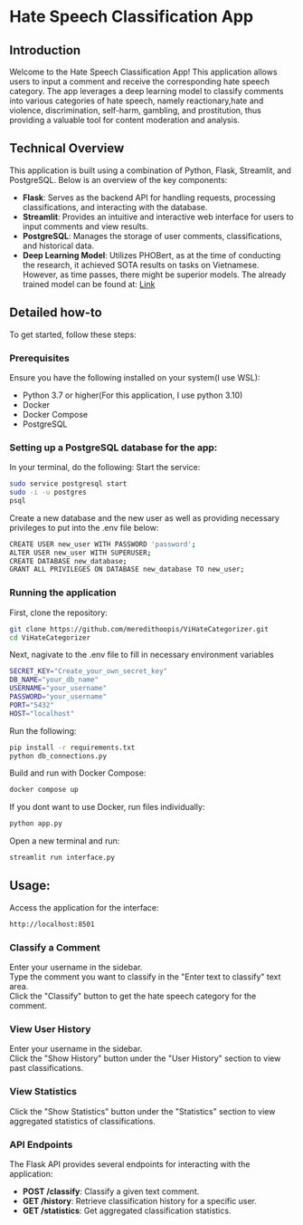 # Hate Speech Classification App

## Introduction

Welcome to the Hate Speech Classification App! This application allows users to input a comment and receive the corresponding hate speech category. The app leverages a deep learning model to classify comments into various categories of hate speech, namely reactionary,hate and violence, discrimination, self-harm, gambling, and prostitution, thus providing a valuable tool for content moderation and analysis.

## Technical Overview

This application is built using a combination of Python, Flask, Streamlit, and PostgreSQL. Below is an overview of the key components:

- **Flask**: Serves as the backend API for handling requests, processing classifications, and interacting with the database.
- **Streamlit**: Provides an intuitive and interactive web interface for users to input comments and view results.
- **PostgreSQL**: Manages the storage of user comments, classifications, and historical data.
- **Deep Learning Model**: Utilizes PHOBert, as at the time of conducting the research, it achieved SOTA results on tasks on Vietnamese. However, as time passes, there might be superior models.
The already trained model can be found at: [Link](https://drive.google.com/drive/folders/15iEfry_iSTiZk6UpWiVwoyv7kjpEtb6w)

## Detailed how-to

To get started, follow these steps: 

### Prerequisites

Ensure you have the following installed on your system(I use WSL):
- Python 3.7 or higher(For this application, I use python 3.10)
- Docker
- Docker Compose
- PostgreSQL

### Setting up a PostgreSQL database for the app: 
In your terminal, do the following: 
Start the service: 
```sh
sudo service postgresql start
sudo -i -u postgres
psql
```

Create a new database and the new user as well as providing necessary privileges to put into the .env file below: 
```sh
CREATE USER new_user WITH PASSWORD 'password';
ALTER USER new_user WITH SUPERUSER;
CREATE DATABASE new_database;
GRANT ALL PRIVILEGES ON DATABASE new_database TO new_user;
```

### Running the application 
First, clone the repository: 

```sh
git clone https://github.com/meredithoopis/ViHateCategorizer.git 
cd ViHateCategorizer
```
Next, nagivate to the .env file to fill in necessary environment variables
```sh
SECRET_KEY="Create_your_own_secret_key"
DB_NAME="your_db_name"
USERNAME="your_username"
PASSWORD="your_username"
PORT="5432"
HOST="localhost"
```
Run the following: 
```sh
pip install -r requirements.txt
python db_connections.py 
```
Build and run with Docker Compose: 
```sh
docker compose up 
```

If you dont want to use Docker, run files individually: 
```sh
python app.py
 ```
Open a new terminal and run: 
```sh
streamlit run interface.py  
```

## Usage: 
Access the application for the interface: 
```sh
http://localhost:8501
```
### Classify a Comment
Enter your username in the sidebar.\
Type the comment you want to classify in the "Enter text to classify" text area.\
Click the "Classify" button to get the hate speech category for the comment.

### View User History
Enter your username in the sidebar.\
Click the "Show History" button under the "User History" section to view past classifications.

### View Statistics
Click the "Show Statistics" button under the "Statistics" section to view aggregated statistics of classifications.

### API Endpoints
The Flask API provides several endpoints for interacting with the application:
- **POST /classify**: Classify a given text comment.
- **GET /history**: Retrieve classification history for a specific user.
- **GET /statistics**: Get aggregated classification statistics.


